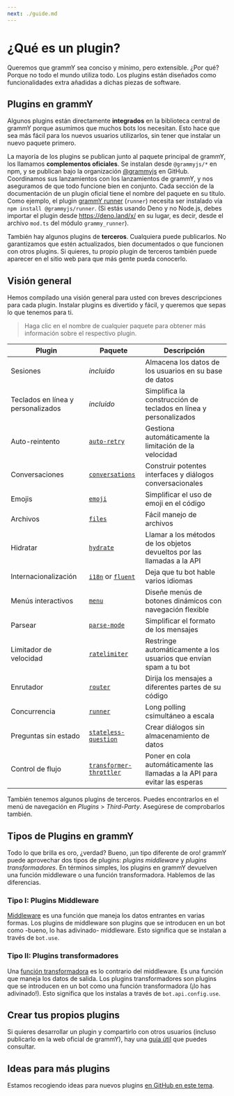 ```yaml
---
next: ./guide.md
---
```


# ¿Qué es un plugin?

Queremos que grammY sea conciso y mínimo, pero extensible.
¿Por qué?
Porque no todo el mundo utiliza todo.
Los plugins están diseñados como funcionalidades extra añadidas a dichas piezas de software.

## Plugins en grammY

Algunos plugins están directamente **integrados** en la biblioteca central de grammY porque asumimos que muchos bots los necesitan.
Esto hace que sea más fácil para los nuevos usuarios utilizarlos, sin tener que instalar un nuevo paquete primero.

La mayoría de los plugins se publican junto al paquete principal de grammY, los llamamos **complementos oficiales**.
Se instalan desde `@grammyjs/*` en npm, y se publican bajo la organización [@grammyjs](https://github.com/grammyjs) en GitHub.
Coordinamos sus lanzamientos con los lanzamientos de grammY, y nos aseguramos de que todo funcione bien en conjunto.
Cada sección de la documentación de un plugin oficial tiene el nombre del paquete en su título.
Como ejemplo, el plugin [grammY runner](./runner.md) (`runner`) necesita ser instalado vía `npm install @grammyjs/runner`.
(Si estás usando Deno y no Node.js, debes importar el plugin desde <https://deno.land/x/> en su lugar, es decir, desde el archivo `mod.ts` del módulo `grammy_runner`).

También hay algunos plugins de **terceros**.
Cualquiera puede publicarlos.
No garantizamos que estén actualizados, bien documentados o que funcionen con otros plugins.
Si quieres, tu propio plugin de terceros también puede aparecer en el sitio web para que más gente pueda conocerlo.

## Visión general

Hemos compilado una visión general para usted con breves descripciones para cada plugin.
Instalar plugins es divertido y fácil, y queremos que sepas lo que tenemos para ti.

> Haga clic en el nombre de cualquier paquete para obtener más información sobre el respectivo plugin.

| Plugin                             | Paquete                                               | Descripción                                                                 |
| ---------------------------------- | ----------------------------------------------------- | --------------------------------------------------------------------------- |
| Sesiones                           | _incluido_                                            | Almacena los datos de los usuarios en su base de datos                      |
| Teclados en línea y personalizados | _incluido_                                            | Simplifica la construcción de teclados en línea y personalizados            |
| Auto-reintento                     | [`auto-retry`](./auto-retry.md)                       | Gestiona automáticamente la limitación de la velocidad                      |
| Conversaciones                     | [`conversations`](./conversations.md)                 | Construir potentes interfaces y diálogos conversacionales                   |
| Emojis                             | [`emoji`](./emoji.md)                                 | Simplificar el uso de emoji en el código                                    |
| Archivos                           | [`files`](./files.md)                                 | Fácil manejo de archivos                                                    |
| Hidratar                           | [`hydrate`](./hydrate.md)                             | Llamar a los métodos de los objetos devueltos por las llamadas a la API     |
| Internacionalización               | [`i18n`](./i18n.md) or [`fluent`](./fluent.md)        | Deja que tu bot hable varios idiomas                                        |
| Menús interactivos                 | [`menu`](./menu.md)                                   | Diseñe menús de botones dinámicos con navegación flexible                   |
| Parsear                            | [`parse-mode`](./parse-mode.md)                       | Simplificar el formato de los mensajes                                      |
| Limitador de velocidad             | [`ratelimiter`](./ratelimiter.md)                     | Restringe automáticamente a los usuarios que envían spam a tu bot           |
| Enrutador                          | [`router`](./router.md)                               | Dirija los mensajes a diferentes partes de su código                        |
| Concurrencia                       | [`runner`](./runner.md)                               | Long polling csimultáneo a escala                                           |
| Preguntas sin estado               | [`stateless-question`](./stateless-question.md)       | Crear diálogos sin almacenamiento de datos                                  |
| Control de flujo                   | [`transformer-throttler`](./transformer-throttler.md) | Poner en cola automáticamente las llamadas a la API para evitar las esperas |

También tenemos algunos plugins de terceros.
Puedes encontrarlos en el menú de navegación en _Plugins_ > _Third-Party_.
Asegúrese de comprobarlos también.

## Tipos de Plugins en grammY

Todo lo que brilla es oro, ¿verdad?
Bueno, ¡un tipo diferente de oro!
grammY puede aprovechar dos tipos de plugins: _plugins middleware_ y _plugins transformadores_.
En términos simples, los plugins en grammY devuelven una función middleware o una función transformadora.
Hablemos de las diferencias.

### Tipo I: Plugins Middleware

[Middleware](../guide/middleware.md) es una función que maneja los datos entrantes en varias formas.
Los plugins de middleware son plugins que se introducen en un bot como -bueno, lo has adivinado- middleware.
Esto significa que se instalan a través de `bot.use`.

### Tipo II: Plugins transformadores

Una [función transformadora](../advanced/transformers.md) es lo contrario del middleware.
Es una función que maneja los datos de salida.
Los plugins transformadores son plugins que se introducen en un bot como una función transformadora (¡lo has adivinado!).
Esto significa que los instalas a través de `bot.api.config.use`.

## Crear tus propios plugins

Si quieres desarrollar un plugin y compartirlo con otros usuarios (incluso publicarlo en la web oficial de grammY), hay una [guía útil](./guide.md) que puedes consultar.

## Ideas para más plugins

Estamos recogiendo ideas para nuevos plugins [en GitHub en este tema](https://github.com/grammyjs/grammY/issues/110).
